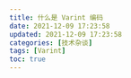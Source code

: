 ```yaml
---
title: 什么是 Varint 编码
date: 2021-12-09 17:23:58
updated: 2021-12-09 17:23:58
categories: [技术杂谈]
tags: [Varint]
toc: true
---
```

